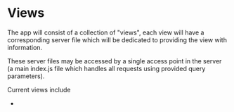 # Views

The app will consist of a collection of "views", each view will have a corresponding server file which will be dedicated to providing the view with information.

These server files may be accessed by a single access point in the server (a main index.js file which handles all requests using provided query parameters).

Current views include

*
